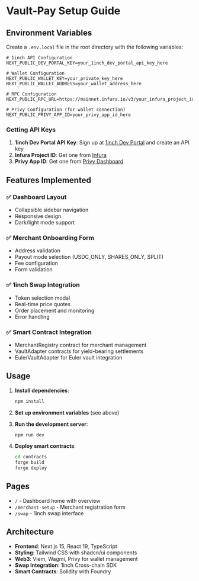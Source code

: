 # Vault-Pay Setup Guide

## Environment Variables

Create a `.env.local` file in the root directory with the following variables:

```env
# 1inch API Configuration
NEXT_PUBLIC_DEV_PORTAL_KEY=your_1inch_dev_portal_api_key_here

# Wallet Configuration
NEXT_PUBLIC_WALLET_KEY=your_private_key_here
NEXT_PUBLIC_WALLET_ADDRESS=your_wallet_address_here

# RPC Configuration
NEXT_PUBLIC_RPC_URL=https://mainnet.infura.io/v3/your_infura_project_id

# Privy Configuration (for wallet connection)
NEXT_PUBLIC_PRIVY_APP_ID=your_privy_app_id_here
```

### Getting API Keys

1. **1inch Dev Portal API Key**: Sign up at [1inch Dev Portal](https://portal.1inch.dev/) and create an API key
2. **Infura Project ID**: Get one from [Infura](https://infura.io/)
3. **Privy App ID**: Get one from [Privy Dashboard](https://dashboard.privy.io/)

## Features Implemented

### ✅ Dashboard Layout
- Collapsible sidebar navigation
- Responsive design
- Dark/light mode support

### ✅ Merchant Onboarding Form
- Address validation
- Payout mode selection (USDC_ONLY, SHARES_ONLY, SPLIT)
- Fee configuration
- Form validation

### ✅ 1inch Swap Integration
- Token selection modal
- Real-time price quotes
- Order placement and monitoring
- Error handling

### ✅ Smart Contract Integration
- MerchantRegistry contract for merchant management
- VaultAdapter contracts for yield-bearing settlements
- EulerVaultAdapter for Euler vault integration

## Usage

1. **Install dependencies**:
   ```bash
   npm install
   ```

2. **Set up environment variables** (see above)

3. **Run the development server**:
   ```bash
   npm run dev
   ```

4. **Deploy smart contracts**:
   ```bash
   cd contracts
   forge build
   forge deploy
   ```

## Pages

- `/` - Dashboard home with overview
- `/merchant-setup` - Merchant registration form
- `/swap` - 1inch swap interface

## Architecture

- **Frontend**: Next.js 15, React 19, TypeScript
- **Styling**: Tailwind CSS with shadcn/ui components
- **Web3**: Viem, Wagmi, Privy for wallet management
- **Swap Integration**: 1inch Cross-chain SDK
- **Smart Contracts**: Solidity with Foundry
